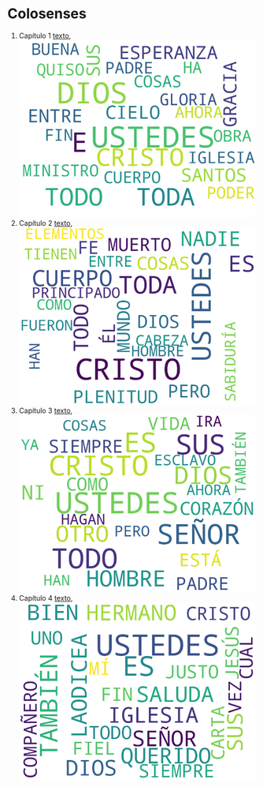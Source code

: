 # Colosenses

1. Capítulo 1 [texto](texto_filtrado/NT/Col/Col_1.txt), ![imagen](nube_de_palabras/NT/Col/Col_1.png)
2. Capítulo 2 [texto](texto_filtrado/NT/Col/Col_2.txt), ![imagen](nube_de_palabras/NT/Col/Col_2.png)
3. Capítulo 3 [texto](texto_filtrado/NT/Col/Col_3.txt), ![imagen](nube_de_palabras/NT/Col/Col_3.png)
4. Capítulo 4 [texto](texto_filtrado/NT/Col/Col_4.txt), ![imagen](nube_de_palabras/NT/Col/Col_4.png)
